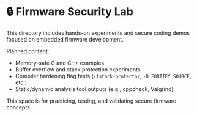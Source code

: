 # 🔒 Firmware Security Lab

This directory includes hands-on experiments and secure coding demos focused on embedded firmware development.

Planned content:
- Memory-safe C and C++ examples
- Buffer overflow and stack protection experiments
- Compiler hardening flag tests (`-fstack-protector`, `-D_FORTIFY_SOURCE`, etc.)
- Static/dynamic analysis tool outputs (e.g., cppcheck, Valgrind)

This space is for practicing, testing, and validating secure firmware concepts.
